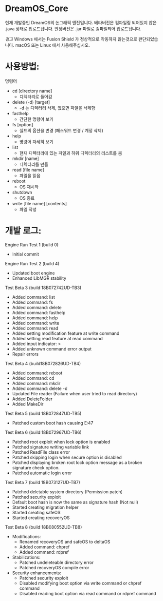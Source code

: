 # DreamOS_Core
현재 개발중인 DreamOS의 논그래픽 엔진입니다.
베타버전은 컴파일링 되어있지 않은 .java 상태로 업로드됩니다.
안정버전은 .jar 파일로 컴파일되어 업로드됩니다.

*경고*
Windows 에서는 Fusion Shield 가 정상적으로 작동하지 않는것으로 판단되었습니다.
macOS 또는 Linux 에서 사용해주십시오.

# 사용방법:
명령어
- cd [directory name]
	- 디렉터리로 들어감
- delete (-d) [target]
	- -d 는 디렉터리 삭제, 없으면 파일을 삭제함
- fasthelp
	- 간단한 명령어 보기
- fs [option]
	- 실드의 옵션을 변경 (패스워드 변경 / 계정 삭제)
- help
	- 명령어 자세히 보기
- list
	- 현재 디렉터리에 있는 파일과 하위 디렉터리의 리스트를 봄
- mkdir [name]
	- 디렉터리를 만듦
- read [file name]
	- 파일을 읽음
- reboot
	- OS 재시작
- shutdown
	- OS 종료
- write [file name] [contents]
	- 파일 작성

# 개발 로그:
Engine Run Test 1 (build 0)
- Initial commit

Engine Run Test 2 (build 4)
- Updated boot engine
- Enhanced LibMGR stability

Test Beta 3 (build 18B072742UD-TB3)
- Added command: list
- Added command: fs
- Added command: delete
- Added command: fasthelp
- Added command: help
- Added command: write
- Added command: read
- Added setting modification feature at write command
- Added setting read feature at read command
- Added input indicator: >
- Added unknown command error output
- Repair errors

Test Beta 4 (build18B072826UD-TB4)
- Added command: reboot
- Added command: cd
- Added command: mkdir
- Added command: delete -d
- Updated File reader (Failure when user tried to read directory)
- Added DeleteFolder
- Added MakeDir

Test Beta 5 (build 18B072847UD-TB5)
- Patched custom boot hash causing E:47

Test Beta 6 (build 18B072967UD-TB6)
- Patched root exploit when lock option is enabled
- Patched signature writing variable link
- Patched ReadFile class error
- Patched skipping login when secure option is disabled
- Patched displaying broken root lock option message as a broken signature check option.
- Patched automatic login error

Test Beta 7 (build 18B073127UD-TB7)
- Patched deletable system directory (Permission patch)
- Patched security exploit
- Default boot hash is now the same as signature hash (Not null)
- Started creating migration helper
- Started creating safeOS
- Started creating recoveryOS

Test Beta 8 (build 18B080552UD-TB8)
- Modifications:
	- Renamed recoveryOS and safeOS to deltaOS
	- Added command: chpref
	- Added command: rdpref
- Stabilizations:
	- Patched undeleteable directory error
	- Patched recoveryOS compile error
- Security enhancements:
	- Patched security exploit
	- Disabled modifying boot option via write command or chpref command
	- Disabled reading boot option via read command or rdpref command